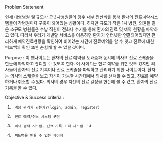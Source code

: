 Problem Statement

현재 대형병원 및 규모가 큰 2차병원들의 경우
내부 전산화를 통해 환자의 진료예약시스템들이 각병원마다 구축이 되어있는 상황이다.
하지만 규모가 작은 1차 병원, 의원들 같은 소규모 병원들은 수납 직원이 
전화나 수기를 통해 환자의 진료 및 예약 현황을 파악하고 있다.
따라서 우리가 개발할 서비스를 이용하면 환자가 인터넷만 연결되어있다면 
편리하게 예약진료현황을 확인하여 비어있는 시간에 진료예약을 할 수 잇고
진료에 대한 피드백의 확인 또한 손쉽게 할 수 있을 것이다. 

Purpose :
이 웹사이트는 환자의 진료 예약을 도와줌과 동시에 의사의 진료 스케줄을 한눈에 파악하고 관리할 수 있도록 한다. 
이 사이트는 진료 예약을 위한 것도 있지만 의사들이 환자의 진료 기록이나 진료 스케줄을 파악하고 관리하기 위한 사이트이다. 
환자는 의사의 스케줄을 보고 자신이 가능한 시간대에서 의사를 선택할 수 있고, 진료를 예약하거나 취소할 수 있다. 
의사의 경우 자신의 진료 일정을 한눈에 볼 수 있고, 환자의 진료 기록을 볼 수 있다.
 
Objective & Success criteria :
1.    	계정 관리가 되는가?(login, admin, register)
2.    	진료 예약/취소 시스템 구현
3.    	의사 검색 시스템, 진료 기록 조회 시스템 구축
4.    	피드백을 받을 수 있는 페이지
